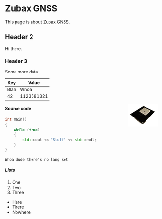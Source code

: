 # Zubax GNSS

This page is about <a href="zubax.com/product/zubax-gnss">Zubax GNSS</a>.

## Header 2

Hi there.

### Header 3

Some more data.

 Key    | Value
--------|--------------
 Blah   | Whoa
  42    | 1123581321

<a href="image.jpg" style="float: right;">
<img src="image.jpg" alt="Zubax GNSS" width="100" />
</a>

#### Source code

```c++
int main()
{
    while (true)
    {
        std::cout << "Stuff" << std::endl;
    }
}
```

```
Whoa dude there's no lang set
```

##### Lists

1. One
2. Two
3. Three

* Here
* There
* Nowhere
